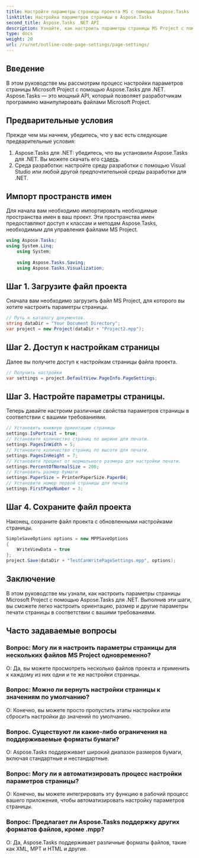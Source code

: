 ```yaml
---
title: Настройте параметры страницы проекта MS с помощью Aspose.Tasks
linktitle: Настройка параметров страницы в Aspose.Tasks
second_title: Aspose.Tasks .NET API
description: Узнайте, как настроить параметры страницы MS Project с помощью Aspose.Tasks для .NET. Настройте ориентацию, размер и другие параметры с помощью простых шагов.
type: docs
weight: 20
url: /ru/net/outline-code-page-settings/page-settings/
---
```

## Введение
В этом руководстве мы рассмотрим процесс настройки параметров страницы Microsoft Project с помощью Aspose.Tasks для .NET. Aspose.Tasks — это мощный API, который позволяет разработчикам программно манипулировать файлами Microsoft Project.
## Предварительные условия
Прежде чем мы начнем, убедитесь, что у вас есть следующие предварительные условия:
1.  Aspose.Tasks для .NET: убедитесь, что вы установили Aspose.Tasks для .NET. Вы можете скачать его с[здесь](https://releases.aspose.com/tasks/net/).
2. Среда разработки: настройте среду разработки с помощью Visual Studio или любой другой предпочтительной среды разработки для .NET.

## Импорт пространств имен
Для начала вам необходимо импортировать необходимые пространства имен в ваш проект. Эти пространства имен предоставляют доступ к классам и методам Aspose.Tasks, необходимым для управления файлами MS Project.
```csharp
using Aspose.Tasks;
using System.Linq;
    using System;
    
    using Aspose.Tasks.Saving;
    using Aspose.Tasks.Visualization;
```
## Шаг 1. Загрузите файл проекта
Сначала вам необходимо загрузить файл MS Project, для которого вы хотите настроить параметры страницы.
```csharp
// Путь к каталогу документов.
string dataDir = "Your Document Directory";
var project = new Project(dataDir + "Project2.mpp");
```
## Шаг 2. Доступ к настройкам страницы
Далее вы получите доступ к настройкам страницы файла проекта.
```csharp
// Получить настройки
var settings = project.DefaultView.PageInfo.PageSettings;
```
## Шаг 3. Настройте параметры страницы.
Теперь давайте настроим различные свойства параметров страницы в соответствии с вашими требованиями.
```csharp
// Установить книжную ориентацию страницы
settings.IsPortrait = true;
// Установите количество страниц по ширине для печати.
settings.PagesInWidth = 5;
// Установите количество страниц по высоте для печати.
settings.PagesInHeight = 7;
// Установите процент от нормального размера для настройки печати.
settings.PercentOfNormalSize = 200;
// Установить размер бумаги
settings.PaperSize = PrinterPaperSize.PaperB4;
// Установите номер первой страницы для печати
settings.FirstPageNumber = 3;
```
## Шаг 4. Сохраните файл проекта
Наконец, сохраните файл проекта с обновленными настройками страницы.
```csharp
SimpleSaveOptions options = new MPPSaveOptions
{
    WriteViewData = true
};
project.Save(dataDir + "TestCanWritePageSettings.mpp", options);
```

## Заключение
В этом руководстве мы узнали, как настроить параметры страницы Microsoft Project с помощью Aspose.Tasks для .NET. Выполнив эти шаги, вы сможете легко настроить ориентацию, размер и другие параметры печати страницы в соответствии с вашими требованиями.

## Часто задаваемые вопросы
### Вопрос: Могу ли я настроить параметры страницы для нескольких файлов MS Project одновременно?
О: Да, вы можете просмотреть несколько файлов проекта и применить к каждому из них одни и те же настройки страницы.
### Вопрос: Можно ли вернуть настройки страницы к значениям по умолчанию?
О: Конечно, вы можете просто пропустить этапы настройки или сбросить настройки до значений по умолчанию.
### Вопрос. Существуют ли какие-либо ограничения на поддерживаемые форматы бумаги?
О: Aspose.Tasks поддерживает широкий диапазон размеров бумаги, включая стандартные и нестандартные.
### Вопрос: Могу ли я автоматизировать процесс настройки параметров страницы?
О: Конечно, вы можете интегрировать эту функцию в рабочий процесс вашего приложения, чтобы автоматизировать настройку параметров страницы.
### Вопрос: Предлагает ли Aspose.Tasks поддержку других форматов файлов, кроме .mpp?
О: Да, Aspose.Tasks поддерживает различные форматы файлов, такие как XML, MPT и HTML и другие.